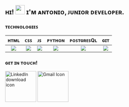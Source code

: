 ## ʜɪ! <img src="https://raw.githubusercontent.com/MartinHeinz/MartinHeinz/master/wave.gif" width="30px"> ɪ'ᴍ ᴀɴᴛᴏɴɪᴏ, ᴊᴜɴɪᴏʀ ᴅᴇᴠᴇʟᴏᴘᴇʀ.

### ᴛᴇᴄʜɴᴏʟᴏɢɪᴇꜱ
| ʜᴛᴍʟ | ᴄꜱꜱ | ᴊꜱ | ᴘʏᴛʜᴏɴ | ᴘᴏꜱᴛɢʀᴇꜱQʟ | ɢɪᴛ |
| :-:  | :-:| :-:| :-:    | :-:       | :-: |
|<img src="https://seeklogo.com/images/H/html5-logo-EF92D240D7-seeklogo.com.png"/> |<img  src="https://seeklogo.com/images/C/css-3-logo-AF06D75231-seeklogo.com.png"/> |<img src="https://seeklogo.com/images/J/javascript-logo-E967E87D74-seeklogo.com.png" />| <img src="https://seeklogo.com/images/P/python-logo-C50EED1930-seeklogo.com.png" />| <img src="https://external-content.duckduckgo.com/iu/?u=https%3A%2F%2Fwww.net-system.be%2Fwp-content%2Fuploads%2F2015%2F02%2Fpostgresql_logo.png&f=1&nofb=1" />| <img src="https://external-content.duckduckgo.com/iu/?u=https%3A%2F%2Fgotoclass.ir%2Fmedia%2Fgit-logo.png&f=1&nofb=1" />|

### ɢᴇᴛ ɪɴ ᴛᴏᴜᴄʜ!
<a href="https://www.linkedin.com/in/antonioriccelli/" title="LinkedIn profile link"><img src="https://www.freeiconspng.com/uploads/linkedin-icon-4.png" width="100" alt="LinkedIn download icon" /></a>
<a href="mailto:anton.riccelli@gmail.com" title="Write me an email"><img src="https://www.freeiconspng.com/uploads/gmail-icon-0.png" width="100" alt="Gmail Icon" /></a>


